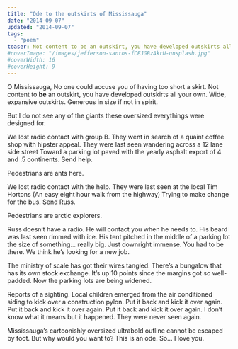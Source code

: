 ```yaml
---
title: "Ode to the outskirts of Mississauga"
date: "2014-09-07"
updated: "2014-09-07"
tags: 
  - "poem"
teaser: Not content to be an outskirt, you have developed outskirts all your own.
#coverImage: "/images/jefferson-santos-fCEJGBzAkrU-unsplash.jpg"
#coverWidth: 16
#coverHeight: 9
---
```


O Mississauga,
No one could accuse you of having too short a skirt.
Not content to **be** an outskirt, you have developed outskirts all your own.
Wide, expansive outskirts. Generous in size if not in spirit.

But I do not see any of the giants these oversized everythings were designed for.

We lost radio contact with group B.
They went in search of a quaint coffee shop with hipster appeal.
They were last seen wandering across a 12 lane side street
Toward a parking lot paved with the yearly asphalt export of 4 and .5 continents.
Send help.

Pedestrians are ants here.

We lost radio contact with the help.
They were last seen at the local Tim Hortons
(An easy eight hour walk from the highway)
Trying to make change for the bus.
Send Russ.

Pedestrians are arctic explorers.

Russ doesn’t have a radio.
He will contact you when he needs to.
His beard was last seen rimmed with ice.
His tent pitched in the middle of a parking lot the size of something… really big. Just downright immense. You had to be there.
We think he’s looking for a new job.

The ministry of scale has got their wires tangled.
There’s a bungalow that has its own stock exchange.
It’s up 10 points since the margins got so well-padded.
Now the parking lots are being widened.

Reports of a sighting.
Local children emerged from the air conditioned siding to kick over a construction pylon.
Put it back and kick it over again.
Put it back and kick it over again.
Put it back and kick it over again.
I don’t know what it means but it happened.
They were never seen again.

Mississauga’s cartoonishly oversized ultrabold outline cannot be escaped by foot.
But why would you want to?
This is an ode.
So…
I love you.
